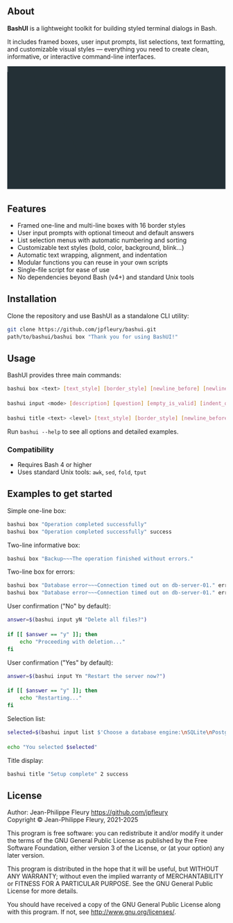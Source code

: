 ## About

**BashUI** is a lightweight toolkit for building styled terminal dialogs in Bash.

It includes framed boxes, user input prompts, list selections, text formatting, and customizable visual styles — everything you need to create clean, informative, or interactive command-line interfaces.

![Demo of BashUI](assets/demo-bashui.gif)

## Features

* Framed one-line and multi-line boxes with 16 border styles
* User input prompts with optional timeout and default answers
* List selection menus with automatic numbering and sorting
* Customizable text styles (bold, color, background, blink...)
* Automatic text wrapping, alignment, and indentation
* Modular functions you can reuse in your own scripts
* Single-file script for ease of use
* No dependencies beyond Bash (v4+) and standard Unix tools

## Installation

Clone the repository and use BashUI as a standalone CLI utility:

```bash
git clone https://github.com/jpfleury/bashui.git
path/to/bashui/bashui box "Thank you for using BashUI!"
```

## Usage

BashUI provides three main commands:

```bash
bashui box <text> [text_style] [border_style] [newline_before] [newline_after]

bashui input <mode> [description] [question] [empty_is_valid] [indent_question] [timeout_s] [text_style] [border_style]

bashui title <text> <level> [text_style] [border_style] [newline_before] [newline_after]
```

Run `bashui --help` to see all options and detailed examples.

### Compatibility

* Requires Bash 4 or higher
* Uses standard Unix tools: `awk`, `sed`, `fold`, `tput`

## Examples to get started

Simple one-line box:

```bash
bashui box "Operation completed successfully"
bashui box "Operation completed successfully" success
```

Two-line informative box:

```bash
bashui box "Backup~~~The operation finished without errors."
```

Two-line box for errors:

```bash
bashui box "Database error~~~Connection timed out on db-server-01." error
bashui box "Database error~~~Connection timed out on db-server-01." error_bg
```

User confirmation ("No" by default):

```bash
answer=$(bashui input yN "Delete all files?")

if [[ $answer == "y" ]]; then
	echo "Proceeding with deletion..."
fi
```

User confirmation ("Yes" by default):

```bash
answer=$(bashui input Yn "Restart the server now?")

if [[ $answer == "y" ]]; then
	echo "Restarting..."
fi
```

Selection list:

```bash
selected=$(bashui input list $'Choose a database engine:\nSQLite\nPostgreSQL\nMySQL')

echo "You selected $selected"
```

Title display:

```bash
bashui title "Setup complete" 2 success
```

## License

Author: Jean-Philippe Fleury <https://github.com/jpfleury>  
Copyright © Jean-Philippe Fleury, 2021-2025

This program is free software: you can redistribute it and/or modify
it under the terms of the GNU General Public License as published by
the Free Software Foundation, either version 3 of the License, or
(at your option) any later version.

This program is distributed in the hope that it will be useful,
but WITHOUT ANY WARRANTY; without even the implied warranty of
MERCHANTABILITY or FITNESS FOR A PARTICULAR PURPOSE.  See the
GNU General Public License for more details.

You should have received a copy of the GNU General Public License
along with this program.  If not, see <http://www.gnu.org/licenses/>.
